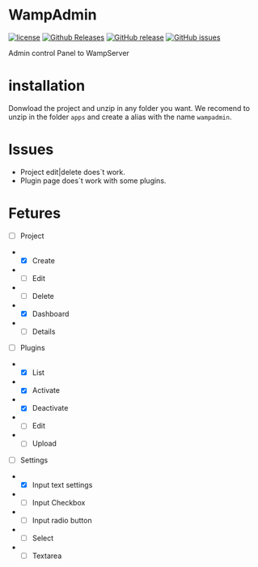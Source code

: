 # WampAdmin

[![license](https://img.shields.io/github/license/wallaceosmar/WampAdmin.svg?style=flat-square)](https://github.com/wallaceosmar/WampAdmin/blob/master/LICENSE)
[![Github Releases](https://img.shields.io/github/downloads/wallaceosmar/WampAdmin/latest/total.svg?style=flat-square)](https://github.com/wallaceosmar/WampAdmin/releases/latest)
[![GitHub release](https://img.shields.io/github/release/wallaceosmar/WampAdmin.svg?style=flat-square)](https://github.com/wallaceosmar/WampAdmin/releases/latest)
[![GitHub issues](https://img.shields.io/github/issues/wallaceosmar/WampAdmin.svg?style=flat-square)](https://github.com/wallaceosmar/WampAdmin/issues)

Admin control Panel to WampServer

# installation

Donwload the project and unzip in any folder you want.
We recomend to unzip in the folder <code>apps</code> and create a alias with 
the name <code>wampadmin</code>.

# Issues

* Project edit|delete does`t work.
* Plugin page does`t work with some plugins.

# Fetures

* [ ] Project
* * [x] Create
* * [ ] Edit
* * [ ] Delete
* * [x] Dashboard
* * [ ] Details
* [ ] Plugins
* * [x] List
* * [x] Activate
* * [x] Deactivate
* * [ ] Edit
* * [ ] Upload
* [ ] Settings
* * [x] Input text settings
* * [ ] Input Checkbox
* * [ ] Input radio button
* * [ ] Select
* * [ ] Textarea
